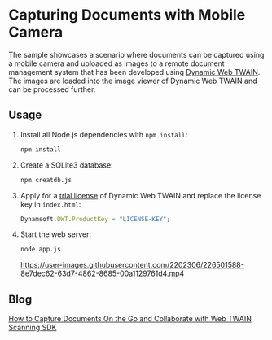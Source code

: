 # Capturing Documents with Mobile Camera 
The sample showcases a scenario where documents can be captured using a mobile camera and uploaded as images to a remote document management system that has been developed using [Dynamic Web TWAIN](https://www.dynamsoft.com/web-twain/overview/). The images are loaded into the image viewer of Dynamic Web TWAIN and can be processed further.

## Usage
1. Install all Node.js dependencies with `npm install`:
    ```bash
    npm install
    ```
2. Create a SQLite3 database:
    ```bash
    npm creatdb.js
    ```
3. Apply for a [trial license](https://www.dynamsoft.com/customer/license/trialLicense/?product=dcv&package=cross-platform) of Dynamic Web TWAIN and replace the license key in `index.html`:
    ```js
    Dynamsoft.DWT.ProductKey = "LICENSE-KEY";
    ```

4. Start the web server:
    ```bash
    node app.js
    ```

    https://user-images.githubusercontent.com/2202306/226501588-8e7dec62-63d7-4862-8685-00a1129761d4.mp4

## Blog
[How to Capture Documents On the Go and Collaborate with Web TWAIN Scanning SDK](https://www.dynamsoft.com/codepool/web-document-scanning-mobile-capture.html)

